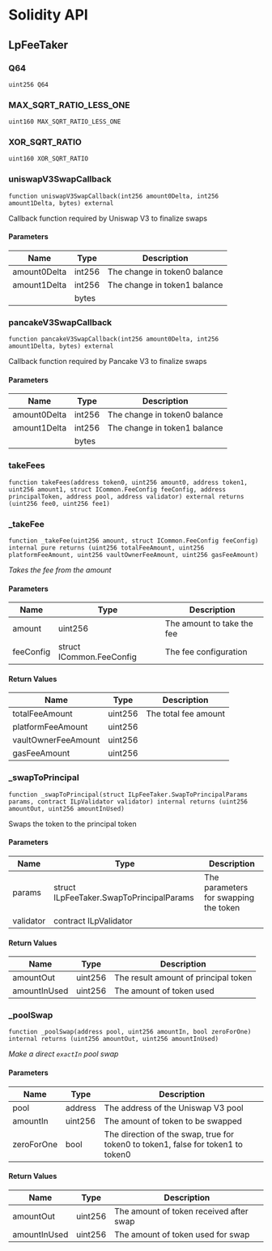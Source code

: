 # Solidity API

## LpFeeTaker

### Q64

```solidity
uint256 Q64
```

### MAX_SQRT_RATIO_LESS_ONE

```solidity
uint160 MAX_SQRT_RATIO_LESS_ONE
```

### XOR_SQRT_RATIO

```solidity
uint160 XOR_SQRT_RATIO
```

### uniswapV3SwapCallback

```solidity
function uniswapV3SwapCallback(int256 amount0Delta, int256 amount1Delta, bytes) external
```

Callback function required by Uniswap V3 to finalize swaps

#### Parameters

| Name | Type | Description |
| ---- | ---- | ----------- |
| amount0Delta | int256 | The change in token0 balance |
| amount1Delta | int256 | The change in token1 balance |
|  | bytes |  |

### pancakeV3SwapCallback

```solidity
function pancakeV3SwapCallback(int256 amount0Delta, int256 amount1Delta, bytes) external
```

Callback function required by Pancake V3 to finalize swaps

#### Parameters

| Name | Type | Description |
| ---- | ---- | ----------- |
| amount0Delta | int256 | The change in token0 balance |
| amount1Delta | int256 | The change in token1 balance |
|  | bytes |  |

### takeFees

```solidity
function takeFees(address token0, uint256 amount0, address token1, uint256 amount1, struct ICommon.FeeConfig feeConfig, address principalToken, address pool, address validator) external returns (uint256 fee0, uint256 fee1)
```

### _takeFee

```solidity
function _takeFee(uint256 amount, struct ICommon.FeeConfig feeConfig) internal pure returns (uint256 totalFeeAmount, uint256 platformFeeAmount, uint256 vaultOwnerFeeAmount, uint256 gasFeeAmount)
```

_Takes the fee from the amount_

#### Parameters

| Name | Type | Description |
| ---- | ---- | ----------- |
| amount | uint256 | The amount to take the fee |
| feeConfig | struct ICommon.FeeConfig | The fee configuration |

#### Return Values

| Name | Type | Description |
| ---- | ---- | ----------- |
| totalFeeAmount | uint256 | The total fee amount |
| platformFeeAmount | uint256 |  |
| vaultOwnerFeeAmount | uint256 |  |
| gasFeeAmount | uint256 |  |

### _swapToPrincipal

```solidity
function _swapToPrincipal(struct ILpFeeTaker.SwapToPrincipalParams params, contract ILpValidator validator) internal returns (uint256 amountOut, uint256 amountInUsed)
```

Swaps the token to the principal token

#### Parameters

| Name | Type | Description |
| ---- | ---- | ----------- |
| params | struct ILpFeeTaker.SwapToPrincipalParams | The parameters for swapping the token |
| validator | contract ILpValidator |  |

#### Return Values

| Name | Type | Description |
| ---- | ---- | ----------- |
| amountOut | uint256 | The result amount of principal token |
| amountInUsed | uint256 | The amount of token used |

### _poolSwap

```solidity
function _poolSwap(address pool, uint256 amountIn, bool zeroForOne) internal returns (uint256 amountOut, uint256 amountInUsed)
```

_Make a direct `exactIn` pool swap_

#### Parameters

| Name | Type | Description |
| ---- | ---- | ----------- |
| pool | address | The address of the Uniswap V3 pool |
| amountIn | uint256 | The amount of token to be swapped |
| zeroForOne | bool | The direction of the swap, true for token0 to token1, false for token1 to token0 |

#### Return Values

| Name | Type | Description |
| ---- | ---- | ----------- |
| amountOut | uint256 | The amount of token received after swap |
| amountInUsed | uint256 | The amount of token used for swap |

